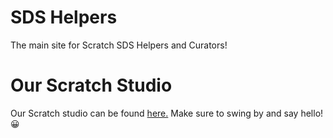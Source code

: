 # SDS Helpers
The main site for Scratch SDS Helpers and Curators!
# Our Scratch Studio
Our Scratch studio can be found [here.](https://scratch.mit.edu/studios/31464146/) Make sure to swing by and say hello! 😀
